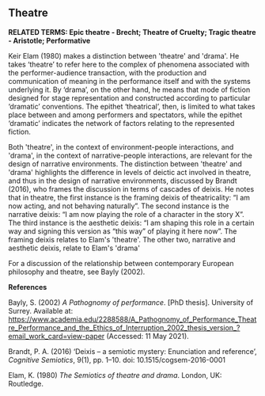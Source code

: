 ## Theatre

**RELATED TERMS: Epic theatre - Brecht; Theatre of Cruelty; Tragic theatre - Aristotle; Performative**

Keir Elam (1980) makes a distinction between 'theatre' and 'drama'. He takes ‘theatre’ to refer here to the complex of phenomena associated with the performer-audience transaction, with the production and communication of meaning in the performance itself and with the systems underlying it. By ‘drama’, on the other hand, he means that mode of fiction designed for stage representation and constructed according to particular ‘dramatic’ conventions. The epithet ‘theatrical’, then, is limited to what takes place between and among performers and spectators, while the epithet ‘dramatic’ indicates the network of factors relating to the represented fiction.

Both 'theatre', in the context of environment-people interactions, and 'drama', in the context of narrative-people interactions, are relevant for the design of narrative environments. The distinction between 'theatre' and 'drama' highlights the difference in levels of deictic act involved in theatre, and thus in the design of narrative environments, discussed by Brandt (2016), who frames the discussion in terms of cascades of deixis. He notes that in theatre, the first instance is the framing deixis of theatricality: “I am now acting, and not behaving naturally”. The second instance is the narrative deixis: “I am now playing the role of a character in the story X”. The third instance is the aesthetic deixis: “I am shaping this role in a certain way and signing this version as “this way” of playing it here now”. The framing deixis relates to Elam's 'theatre'. The other two, narrative and aesthetic deixis, relate to Elam's 'drama'

For a discussion of the relationship between contemporary European philosophy and theatre, see Bayly (2002).

**References**

Bayly, S. (2002) _A Pathognomy of performance_. [PhD thesis]. University of Surrey. Available at: https://www.academia.edu/2288588/A_Pathognomy_of_Performance_Theatre_Performance_and_the_Ethics_of_Interruption_2002_thesis_version_?email_work_card=view-paper (Accessed: 11 May 2021).

Brandt, P. A. (2016) ‘Deixis – a semiotic mystery: Enunciation and reference’, _Cognitive Semiotics_, 9(1), pp. 1–10. doi: 10.1515/cogsem-2016-0001

Elam, K. (1980) _The Semiotics of theatre and drama_. London, UK: Routledge.
